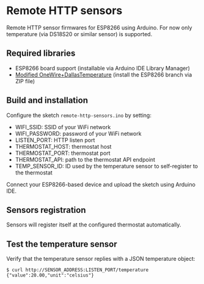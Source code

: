 Remote HTTP sensors
===================

Remote HTTP sensor firmwares for ESP8266 using Arduino. For now only
temperature (via DS18S20 or similar sensor) is supported.

## Required libraries

* ESP8266 board support (installable via Arduino IDE Library Manager)
* [Modified OneWire+DallasTemperature](https://github.com/daniele-athome/OneWireNoResistor) (install the ESP8266 branch via ZIP file)

## Build and installation

Configure the sketch `remote-http-sensors.ino` by setting:

* WIFI_SSID: SSID of your WiFi network
* WIFI_PASSWORD: password of your WiFi network
* LISTEN_PORT: HTTP listen port
* THERMOSTAT_HOST: thermostat host
* THERMOSTAT_PORT: thermostat port
* THERMOSTAT_API: path to the thermostat API endpoint
* TEMP_SENSOR_ID: ID used by the temperature sensor to self-register to the thermostat

Connect your ESP8266-based device and upload the sketch using Arduino IDE.

## Sensors registration

Sensors will register itself at the configured thermostat automatically.

## Test the temperature sensor

Verify that the temperature sensor replies with a JSON temperature object:

```
$ curl http://SENSOR_ADDRESS:LISTEN_PORT/temperature
{"value":20.00,"unit":"celsius"}
```
